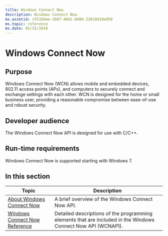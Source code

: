```yaml
---
title: Windows Connect Now
description: Windows Connect Now
ms.assetid: c551b8ae-2b87-4661-8d86-22010d18e058
ms.topic: reference
ms.date: 05/31/2018
---
```


# Windows Connect Now

## Purpose

Windows Connect Now (WCN) allows mobile and embedded devices, 802.11 access points (APs), and computers to securely connect and exchange settings with each other. WCN is designed for the home or small business user, providing a reasonable compromise between ease-of-use and robust security.

## Developer audience

The Windows Connect Now API is designed for use with C/C++.

## Run-time requirements

Windows Connect Now is supported starting with Windows 7.

## In this section



| Topic                                                                         | Description                                                                                                             |
|-------------------------------------------------------------------------------|-------------------------------------------------------------------------------------------------------------------------|
| [About Windows Connect Now](about-windows-connect-now.md)<br/>         | A brief overview of the Windows Connect Now API.<br/>                                                             |
| [Windows Connect Now Reference](windows-connect-now-reference.md)<br/> | Detailed descriptions of the programming elements that are included in the Windows Connect Now API (WCNAPI).<br/> |



 

 

 





